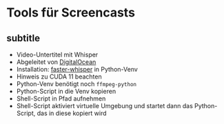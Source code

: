 # Tools für Screencasts

## subtitle

- Video-Untertitel mit Whisper
- Abgeleitet von [DigitalOcean](https://www.digitalocean.com/community/tutorials/how-to-generate-and-add-subtitles-to-videos-using-python-openai-whisper-and-ffmpeg)
- Installation: [faster-whisper](https://github.com/SYSTRAN/faster-whisper)
  in Python-Venv
- Hinweis zu CUDA 11 beachten
- Python-Venv benötigt noch `ffmpeg-python`
- Python-Script in die Venv kopieren
- Shell-Script in Pfad aufnehmen
- Shell-Script aktiviert virtuelle Umgebung und startet dann das Python-Script,
  das in diese kopiert wird
